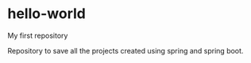 # hello-world
My first repository

Repository to save all the projects created using spring and spring boot.
